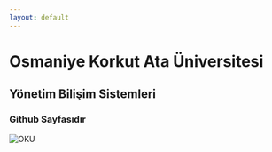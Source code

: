 ```yaml
---
layout: default
---
```


# Osmaniye Korkut Ata Üniversitesi

## Yönetim Bilişim Sistemleri

### Github Sayfasıdır


![OKU](	https://www.osmaniye.edu.tr/Resource/Images/osmaniye-korkut-ata-universitesi.png)
